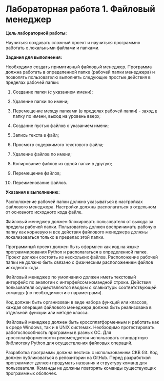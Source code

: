 

# Лабораторная работа 1. Файловый менеджер

**Цель лабораторной работы:**

Научиться создавать сложный проект и научиться программно работать с локальными файлами и папками.

**Задания для выполнения:**

Необходимо создать примитивный файловый менеджер. Программа должна работать в определенной папке (рабочей папки менеджера) и позволять пользователю выполнять следующие простые действия в пределах рабочей папки:

1. Создание папки (с указанием имени);

2. Удаление папки по имени;

3. Перемещение между папками (в пределах рабочей папки) - заход в папку по имени, выход на уровень вверх;

4. Создание пустых файлов с указанием имени;

5. Запись текста в файл;

6. Просмотр содержимого текстового файла;

7. Удаление файлов по имени;

8. Копирование файлов из одной папки в другую;

9. Перемещение файлов;

10. Переименование файлов.

**Указания к выполнению:**

Расположение рабочей папки должно указываться в настройках файлового менеджера. Настройки должны располагаться в отдельном от основного исходного кода файле.

Файловый менеджер должен блокировать пользователя от выхода за пределы рабочей папки. Пользователь должен воспринимать рабочую папку как корневую и все действия файлового менеджера должны локализоваться только в пределах этой папки.

Программный проект должен быть оформлен как код на языке программирования Python и располагаться в определенной папке. Проект должен состоять из нескольких файлов. Расположение рабочей папки не должно быть связано с физическим расположением файлов исходного кода. 

Файловый менеджер по умолчанию должен иметь текстовый интерфейс по аналогии с интерфейсом командной строки. Действия пользователя осуществляются вводом с клавиатуры соответствующей команды (по необходимости с параметрами).

Код должен быть организован в виде набора функций или классов, каждая операция файлового менеджера должна быть реализована в отдельной функции или методе класса.

Файловый менеджер должен быть кроссплатформенным и работать как в среде Windows, так и в UNIX системах. Необходимо протестировать работоспособность программы в разных ОС. Для кроссплатформенности рекомендуется использовать стандартную библиотеку Python для осуществления файловых операций.

Разработка программы должна вестись с использованием СКВ Git. Код должен публиковаться в репозитории на GitHub.
Перед разработкой программист должен продумать названия и структуру команд для пользователя. Команды не должны повторять команды существующих программных оболочек.
